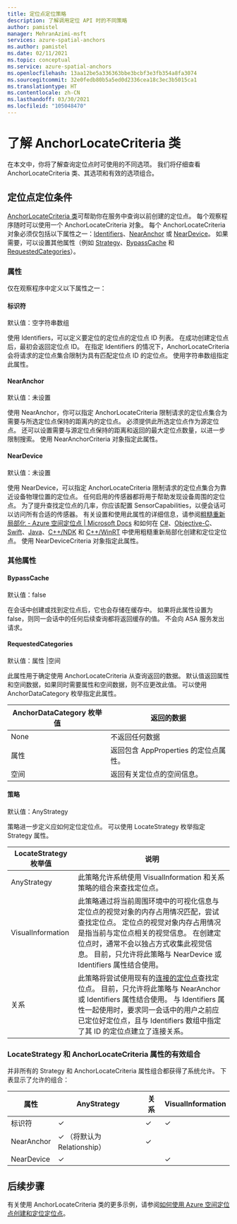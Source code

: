 ```yaml
---
title: 定位点定位策略
description: 了解调用定位 API 时的不同策略
author: pamistel
manager: MehranAzimi-msft
services: azure-spatial-anchors
ms.author: pamistel
ms.date: 02/11/2021
ms.topic: conceptual
ms.service: azure-spatial-anchors
ms.openlocfilehash: 13aa12be5a336363bbe3bcbf3e3fb354a8fa3074
ms.sourcegitcommit: 32e0fedb80b5a5ed0d2336cea18c3ec3b5015ca1
ms.translationtype: HT
ms.contentlocale: zh-CN
ms.lasthandoff: 03/30/2021
ms.locfileid: "105048470"
---
```

# <a name="understanding-the-anchorlocatecriteria-class"></a>了解 AnchorLocateCriteria 类
在本文中，你将了解查询定位点时可使用的不同选项。 我们将仔细查看 AnchorLocateCriteria 类、其选项和有效的选项组合。

## <a name="anchor-locate-criteria"></a>定位点定位条件
[AnchorLocateCriteria 类](/dotnet/api/microsoft.azure.spatialanchors.anchorlocatecriteria)可帮助你在服务中查询以前创建的定位点。 每个观察程序随时可以使用一个 AnchorLocateCriteria 对象。 每个 AnchorLocateCriteria 对象必须仅包括以下属性之一：[Identifiers](#identifiers)、[NearAnchor](#nearanchor) 或 [NearDevice](#neardevice)。 如果需要，可以设置其他属性（例如 [Strategy](#strategy)、[BypassCache](#bypasscache) 和 [RequestedCategories](#requestedcategories)）。 

### <a name="properties"></a>属性
仅在观察程序中定义以下属性之一：
#### <a name="identifiers"></a>标识符
默认值：空字符串数组

使用 Identifiers，可以定义要定位的定位点的定位点 ID 列表。 在成功创建定位点后，最初会返回定位点 ID。 在指定 Identifiers 的情况下，AnchorLocateCriteria 会将请求的定位点集合限制为具有匹配定位点 ID 的定位点。 使用字符串数组指定此属性。 

#### <a name="nearanchor"></a>NearAnchor
默认值：未设置

使用 NearAnchor，你可以指定 AnchorLocateCriteria 限制请求的定位点集合为需要与所选定位点保持的距离内的定位点。 必须提供此所选定位点作为源定位点。 还可以设置需要与源定位点保持的距离和返回的最大定位点数量，以进一步限制搜索。
使用 NearAnchorCriteria 对象指定此属性。

#### <a name="neardevice"></a>NearDevice
默认值：未设置

使用 NearDevice，可以指定 AnchorLocateCriteria 限制请求的定位点集合为靠近设备物理位置的定位点。 任何启用的传感器都将用于帮助发现设备周围的定位点。 为了提升查找定位点的几率，你应该配置 SensorCapabilities，以便会话可以访问所有合适的传感器。 有关设置和使用此属性的详细信息，请参阅[粗糙重新局部化 - Azure 空间定位点 | Microsoft Docs](./coarse-reloc.md) 和如何在 [C#](../how-tos/set-up-coarse-reloc-unity.md)、[Objective-C](../how-tos/set-up-coarse-reloc-unity.md)、[Swift](../how-tos/set-up-coarse-reloc-swift.md)、[Java](../how-tos/set-up-coarse-reloc-java.md)、[C++/NDK](../how-tos/set-up-coarse-reloc-cpp-ndk.md) 和 [C++/WinRT](../how-tos/set-up-coarse-reloc-cpp-winrt.md) 中使用粗糙重新局部化创建和定位定位点。
使用 NearDeviceCriteria 对象指定此属性。

### <a name="additional-properties"></a>其他属性
#### <a name="bypasscache"></a>BypassCache
默认值：false

在会话中创建或找到定位点后，它也会存储在缓存中。  如果将此属性设置为 false，则同一会话中的任何后续查询都将返回缓存的值。 不会向 ASA 服务发出请求。

#### <a name="requestedcategories"></a>RequestedCategories
默认值：属性 |空间

此属性用于确定使用 AnchorLocateCriteria 从查询返回的数据。 默认值返回属性和空间数据，如果同时需要属性和空间数据，则不应更改此值。 可以使用 AnchorDataCategory 枚举指定此属性。

AnchorDataCategory 枚举值 | 返回的数据
-----|------------
None | 不返回任何数据
属性| 返回包含 AppProperties 的定位点属性。
空间| 返回有关定位点的空间信息。

#### <a name="strategy"></a>策略
默认值：AnyStrategy

策略进一步定义应如何定位定位点。 可以使用 LocateStrategy 枚举指定 Strategy 属性。

LocateStrategy 枚举值 | 说明
---------------|------------
AnyStrategy | 此策略允许系统使用 VisualInformation 和关系策略的组合来查找定位点。 
VisualInformation|此策略通过将当前周围环境中的可视化信息与定位点的视觉对象的内存占用情况匹配，尝试查找定位点。 定位点的视觉对象内存占用情况是指当前与定位点相关的视觉信息。 在创建定位点时，通常不会以独占方式收集此视觉信息。 目前，只允许将此策略与 NearDevice 或 Identifiers 属性结合使用。
关系|此策略将尝试使用现有的[连接的定位点](./anchor-relationships-way-finding.md#connect-anchors)查找定位点。 目前，只允许将此策略与 NearAnchor 或 Identifiers 属性结合使用。 与 Identifiers 属性一起使用时，要求同一会话中的用户之前应已定位好定位点，且与 Identifiers 数组中指定了其 ID 的定位点建立了连接关系。 


### <a name="valid-combinations-of-locatestrategy-and-anchorlocatecriteria-properties"></a>LocateStrategy 和 AnchorLocateCriteria 属性的有效组合 

并非所有的 Strategy 和 AnchorLocateCriteria 属性组合都获得了系统允许。 下表显示了允许的组合：



属性 | AnyStrategy | 关系 | VisualInformation
-------- | ------------|--------------|-------------------
标识符 | &check;    | &check;     | &check;
NearAnchor  | &check;   （将默认为 Relationship） | &check;    | 
NearDevice  | &check;    |   | &check;




## <a name="next-steps"></a>后续步骤

有关使用 AnchorLocateCriteria 类的更多示例，请参阅[如何使用 Azure 空间定位点创建和定位定位点](../create-locate-anchors-overview.md)。